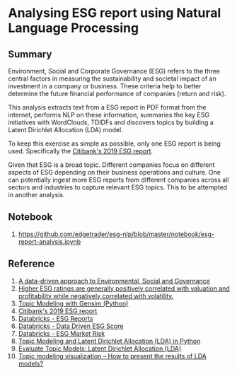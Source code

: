 # Analysing ESG report using Natural Language Processing

## Summary
Environment, Social and Corporate Governance (ESG) refers to the three central factors in measuring the sustainability and societal impact of an investment in a company or business.  These criteria help to better determine the future financial performance of companies (return and risk).

This analysis extracts text from a ESG report in PDF format from the internet, performs NLP on these information, summaries the key ESG initiatives with WordClouds, TDIDFs and discovers topics by building a Latent Dirichlet Allocation (LDA) model.

To keep this exercise as simple as possible, only one ESG report is being used.  Specifically the [Citibank's 2019 ESG report](https://www.citigroup.com/citi/about/esg/download/2019/Global-ESG-Report-2019.pdf?ieNocache=967).  

Given that ESG is a broad topic.  Different companies focus on different aspects of ESG depending on their business operations and culture.  One can potentially ingest more ESG reports from different companies across all sectors and industries to capture relevant ESG topics.  This to be attempted in another analysis.

## Notebook
1. https://github.com/edgetrader/esg-nlp/blob/master/notebook/esg-report-analysis.ipynb

## Reference

1. [A data-driven approach to Environmental, Social and Governance](https://databricks.com/blog/2020/07/10/a-data-driven-approach-to-environmental-social-and-governance.html)
2. [Higher ESG ratings are generally positively correlated with valuation and profitability while negatively correlated with volatility.](https://corpgov.law.harvard.edu/2020/01/14/esg-matters/)
3. [Topic Modeling with Gensim (Python)](https://www.machinelearningplus.com/nlp/topic-modeling-gensim-python/)
4. [Citibank's 2019 ESG report](https://www.citigroup.com/citi/about/esg/download/2019/Global-ESG-Report-2019.pdf?ieNocache=967)
5. [Databricks - ESG Reports](https://databricks.com/notebooks/esg_notebooks/01_esg_report.html)
5. [Databricks - Data Driven ESG Score](https://databricks.com/notebooks/esg_notebooks/02_esg_scoring.html)
6. [Databricks - ESG Market Risk](https://databricks.com/notebooks/esg_notebooks/03_esg_market.html)
7. [Topic Modeling and Latent Dirichlet Allocation (LDA) in Python](https://towardsdatascience.com/topic-modeling-and-latent-dirichlet-allocation-in-python-9bf156893c24)
8. [Evaluate Topic Models: Latent Dirichlet Allocation (LDA)](https://towardsdatascience.com/evaluate-topic-model-in-python-latent-dirichlet-allocation-lda-7d57484bb5d0)
9. [Topic modeling visualization – How to present the results of LDA models?](https://www.machinelearningplus.com/nlp/topic-modeling-visualization-how-to-present-results-lda-models/)

